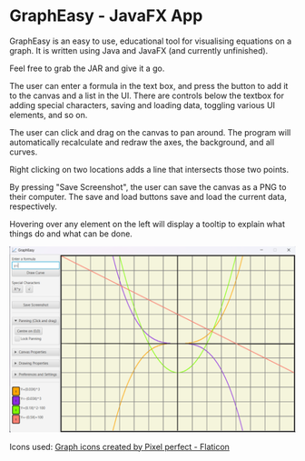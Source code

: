 # GraphEasy - JavaFX App
GraphEasy is an easy to use, educational tool for visualising equations on a graph. It is written using Java and JavaFX (and currently unfinished).

Feel free to grab the JAR and give it a go.

The user can enter a formula in the text box, and press the button to add it to the canvas and a list in the UI. There are controls below the textbox for adding special characters, saving and loading data, toggling various UI elements, and so on.

The user can click and drag on the canvas to pan around. The program will automatically recalculate and redraw the axes, the background, and all curves.

Right clicking on two locations adds a line that intersects those two points.

By pressing "Save Screenshot", the user can save the canvas as a PNG to their computer. The save and load buttons save and load the current data, respectively.

Hovering over any element on the left will display a tooltip to explain what things do and what can be done.

![My Image](data-display-demo/src/main/resources/gitHubImage.png)

Icons used:
<a href="https://www.flaticon.com/free-icons/graph" title="graph icons">Graph icons created by Pixel perfect - Flaticon</a>
